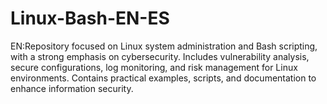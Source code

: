 # Linux-Bash-EN-ES
EN:Repository focused on Linux system administration and Bash scripting, with a strong emphasis on cybersecurity. Includes vulnerability analysis, secure configurations, log monitoring, and risk management for Linux environments. Contains practical examples, scripts, and documentation to enhance information security.
